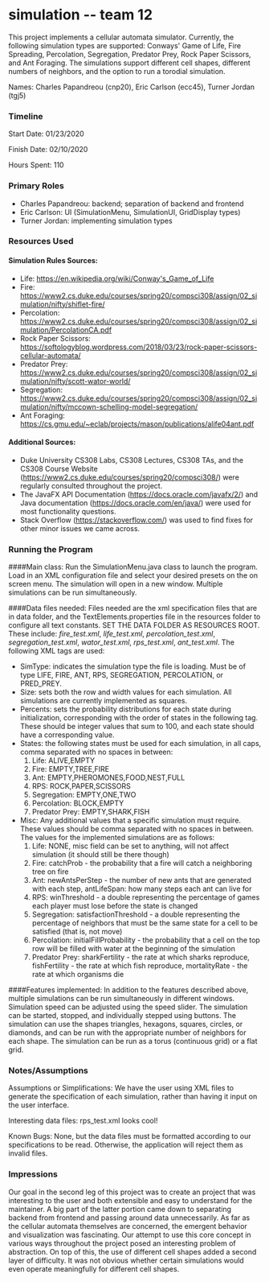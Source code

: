 # simulation -- team 12

This project implements a cellular automata simulator. Currently, the following simulation types are supported: Conways' Game of Life, Fire Spreading, Percolation, Segregation, Predator Prey, Rock Paper Scissors, and Ant Foraging. The simulations support different cell shapes, different numbers of neighbors, and the option to run a torodial simulation. 

Names: Charles Papandreou (cnp20), Eric Carlson (ecc45), Turner Jordan (tgj5)

### Timeline

Start Date: 01/23/2020

Finish Date: 02/10/2020

Hours Spent: 110

### Primary Roles
 - Charles Papandreou:  backend; separation of backend and frontend
 - Eric Carlson:        UI (SimulationMenu, SimulationUI, GridDisplay types)
 - Turner Jordan:       implementing simulation types


### Resources Used
#### Simulation Rules Sources:
 - Life: https://en.wikipedia.org/wiki/Conway's_Game_of_Life
 - Fire: https://www2.cs.duke.edu/courses/spring20/compsci308/assign/02_simulation/nifty/shiflet-fire/
 - Percolation: https://www2.cs.duke.edu/courses/spring20/compsci308/assign/02_simulation/PercolationCA.pdf
 - Rock Paper Scissors: https://softologyblog.wordpress.com/2018/03/23/rock-paper-scissors-cellular-automata/
 - Predator Prey: https://www2.cs.duke.edu/courses/spring20/compsci308/assign/02_simulation/nifty/scott-wator-world/
 - Segregation: https://www2.cs.duke.edu/courses/spring20/compsci308/assign/02_simulation/nifty/mccown-schelling-model-segregation/
 - Ant Foraging: https://cs.gmu.edu/~eclab/projects/mason/publications/alife04ant.pdf
 
#### Additional Sources: 
 - Duke University CS308 Labs, CS308 Lectures, CS308 TAs, and the CS308 Course Website (https://www2.cs.duke.edu/courses/spring20/compsci308/) were regularly consulted throughout the project.
 - The JavaFX API Documentation (https://docs.oracle.com/javafx/2/) and Java documentation (https://docs.oracle.com/en/java/) were used for most functionality questions.
 - Stack Overflow (https://stackoverflow.com/) was used to find fixes for other minor issues we came across.
 
### Running the Program
####Main class: 
Run the SimulationMenu.java class to launch the program. Load in an XML configuration file and select your desired presets on the on screen menu. The simulation will open in a new window. Multiple simulations can be run simultaneously. 

####Data files needed: 
Files needed are the xml specification files that are in data folder, and the TextElements.properties file in the resources folder to configure all text constants. SET THE DATA FOLDER AS RESOURCES ROOT. These include: *fire_test.xml*, *life_test.xml*, *percolation_test.xml*, *segregation_test.xml*, *wator_test.xml*, *rps_test.xml*, *ant_test.xml*. The following XML tags are used: 
 - SimType: indicates the simulation type the file is loading. Must be of type LIFE, FIRE, ANT, RPS, SEGREGATION, PERCOLATION, or PRED_PREY.
 - Size: sets both the row and width values for each simulation. All simulations are currently implemented as squares.
 - Percents: sets the probability distributions for each state during initialization, corresponding with the order of states in the following tag. These should be integer values that sum to 100, and each state should have a corresponding value.
 - States: the following states must be used for each simulation, in all caps, comma separated with no spaces in between:
    1. Life: ALIVE,EMPTY
    2. Fire: EMPTY,TREE,FIRE
    3. Ant: EMPTY,PHEROMONES,FOOD,NEST,FULL
    4. RPS: ROCK,PAPER,SCISSORS
    5. Segregation: EMPTY,ONE,TWO
    6. Percolation: BLOCK,EMPTY
    7. Predator Prey: EMPTY,SHARK,FISH
 - Misc: Any additional values that a specific simulation must require. These values should be comma separated with no spaces in between. The values for the implemented simulations are as follows:
    1. Life: NONE, misc field can be set to anything, will not affect simulation (it should still be there though)
    2. Fire: catchProb - the probability that a fire will catch a neighboring tree on fire
    3. Ant: newAntsPerStep - the number of new ants that are generated with each step, antLifeSpan: how many steps each ant can live for
    4. RPS: winThreshold - a double representing the percentage of games each player must lose before the state is changed
    5. Segregation: satisfactionThreshold - a double representing the percentage of neighbors that must be the same state for a cell to be satisfied (that is, not move)
    6. Percolation: initialFillProbability - the probability that a cell on the top row will be filled with water at the beginning of the simulation
    7. Predator Prey: sharkFertility - the rate at which sharks reproduce, fishFertility - the rate at which fish reproduce, mortalityRate - the rate at which organisms die


####Features implemented: 
In addition to the features described above, multiple simulations can be run simultaneously in different windows. Simulation speed can be adjusted using the speed slider. The simulation can be started, stopped, and individually stepped using buttons. The simulation can use the shapes triangles, hexagons, squares, circles, or diamonds, and can be run with the appropriate number of neighbors for each shape. The simulation can be run as a torus (continuous grid) or a flat grid.

### Notes/Assumptions

Assumptions or Simplifications: We have the user using XML files to generate the specification of each simulation, rather than having it input on the user interface. 

Interesting data files: rps_test.xml looks cool!

Known Bugs: None, but the data files must be formatted according to our specifications to be read. Otherwise, the application will reject them as invalid files. 

### Impressions
Our goal in the second leg of this project was to create an project that was interesting to the user and 
both extensible and easy to understand for the maintainer. A big part of the latter portion came down to 
separating backend from frontend and passing around data unnecessarily.
As far as the cellular automata themselves are concerned, the emergent behavior and visualization was 
fascinating. Our attempt to use this core concept in various ways throughout the project posed an
interesting problem of abstraction. On top of this, the use of different cell shapes added a second 
layer of difficulty. It was not obvious whether certain simulations would even operate meaningfully
for different cell shapes.
